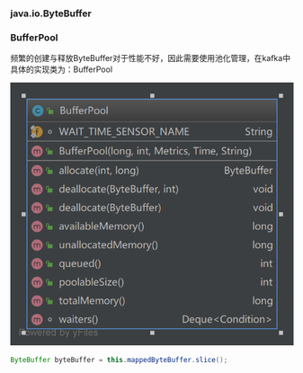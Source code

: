 ### java.io.ByteBuffer
### BufferPool
频繁的创建与释放ByteBuffer对于性能不好，因此需要使用池化管理，在kafka中具体的实现类为：BufferPool

![BufferPool](../images/BufferPool.png)
```java
ByteBuffer byteBuffer = this.mappedByteBuffer.slice();
```
